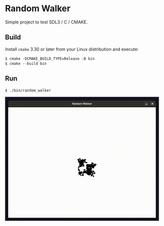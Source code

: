 # Random Walker 

Simple project to test SDL3 / C / CMAKE.

## Build

Install `cmake` 3.30 or later from your Linux distribution and execute:

    $ cmake -DCMAKE_BUILD_TYPE=Release -B bin
    $ cmake --build bin

## Run

    $ ./bin/random_walker

![random walker](walker.gif)
